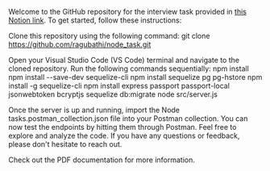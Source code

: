 Welcome to the GitHub repository for the interview task provided in [this Notion link](https://korvinparis.notion.site/Test-2-02a4e3d656614e21ad4d98154d453632). To get started, follow these instructions:


Clone this repository using the following command:
git clone https://github.com/ragubathi/node_task.git


Open your Visual Studio Code (VS Code) terminal and navigate to the cloned repository.
Run the following commands sequentially:
npm install
npm install --save-dev sequelize-cli
npm install sequelize pg pg-hstore
npm install -g sequelize-cli
npm install express passport passport-local jsonwebtoken bcryptjs
sequelize db:migrate
node src/server.js

Once the server is up and running, import the Node tasks.postman_collection.json file into your Postman collection.
You can now test the endpoints by hitting them through Postman.
Feel free to explore and analyze the code. If you have any questions or feedback, please don't hesitate to reach out.


Check out the PDF documentation for more information.
